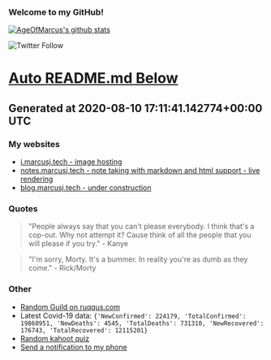 
### Welcome to my GitHub!

[![AgeOfMarcus's github stats](https://github-readme-stats.vercel.app/api?username=AgeOfMarcus)](https://github.com/anuraghazra/github-readme-stats)

![Twitter Follow](https://img.shields.io/twitter/follow/pwned_by_marcus?style=for-the-badge)

# [Auto README.md Below](https://repl.it/@MarcusWeinberger/auto-git-readme)

## Generated at 2020-08-10 17:11:41.142774+00:00 UTC

### My websites

* [i.marcusj.tech - image hosting](https://i.marcusj.tech)
* [notes.marcusj.tech - note taking with markdown and html support - live rendering](https://notes.marcusj.tech)
* [blog.marcusj.tech - under construction](https://blog.marcusj.tech)

### Quotes

> "People always say that you can't please everybody. I think that's a cop-out. Why not attempt it? Cause think of all the people that you will please if you try." - Kanye

> "I'm sorry, Morty. It's a bummer. In reality you're as dumb as they come." - Rick/Morty

### Other

* [Random Guild on ruqqus.com](https://ruqqus.com/+mcmaster)
* Latest Covid-19 data: `{'NewConfirmed': 224179, 'TotalConfirmed': 19860951, 'NewDeaths': 4545, 'TotalDeaths': 731310, 'NewRecovered': 176743, 'TotalRecovered': 12115201}`
* [Random kahoot quiz](https://create.kahoot.it/details/computers-for-beginners-review-quiz/d7e8f5ae-1970-46ff-8366-d073afa8451f)
* [Send a notification to my phone](https://maker.ifttt.com/trigger/notification/with/key/ctSGJtddpYuzo1mT-6gmRa?value1=GitHub)
